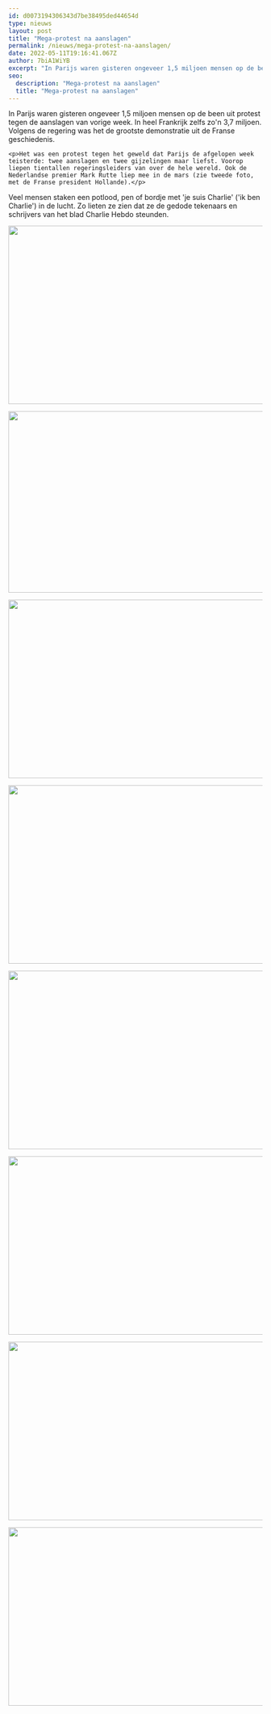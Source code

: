 ```yaml
---
id: d0073194306343d7be38495ded44654d
type: nieuws
layout: post
title: "Mega-protest na aanslagen"
permalink: /nieuws/mega-protest-na-aanslagen/
date: 2022-05-11T19:16:41.067Z
author: 7biA1WiYB
excerpt: "In Parijs waren gisteren ongeveer 1,5 miljoen mensen op de been uit protest tegen de aanslagen van vorige week. In heel Frankrijk zelfs zo'n 3,7 miljoen. Volgens de regering was het de grootste demonstratie uit de Franse geschiedenis.   "
seo:
  description: "Mega-protest na aanslagen"
  title: "Mega-protest na aanslagen"
---
```

In Parijs waren gisteren ongeveer 1,5 miljoen mensen op de been uit protest tegen de aanslagen van vorige week. In heel Frankrijk zelfs zo'n 3,7 miljoen. Volgens de regering was het de grootste demonstratie uit de Franse geschiedenis.   

    <p>Het was een protest tegen het geweld dat Parijs de afgelopen week teisterde: twee aanslagen en twee gijzelingen maar liefst. Voorop liepen tientallen regeringsleiders van over de hele wereld. Ook de Nederlandse premier Mark Rutte liep mee in de mars (zie tweede foto, met de Franse president Hollande).</p>
<p>Veel mensen staken een potlood, pen of bordje met 'je suis Charlie' ('ik ben Charlie') in de lucht. Zo lieten ze zien dat ze de gedode tekenaars en schrijvers van het blad Charlie Hebdo steunden.  </p>
<p><div class="media media-element-container media-default"><div id="file-1010" class="file file-image file-image-jpeg">

        
  
  <div class="content">
    <img height="354" width="560" class="media-element file-default" src="https://7dagen.netlify.app/sites/default/files/mega-protest%20na%20aanslagen%202.jpg" alt="">  </div>

  
</div>
</div>
<p><div class="media media-element-container media-default"><div id="file-1011" class="file file-image file-image-jpeg">

        
  
  <div class="content">
    <img height="360" width="560" class="media-element file-default" src="https://7dagen.netlify.app/sites/default/files/mega-protest%20na%20aanslagen%203.jpg" alt="">  </div>

  
</div>
</div>
<p><div class="media media-element-container media-default"><div id="file-1012" class="file file-image file-image-jpeg">

        
  
  <div class="content">
    <img height="354" width="560" class="media-element file-default" src="https://7dagen.netlify.app/sites/default/files/mega-protest%20na%20aanslagen%204.jpg" alt="">  </div>

  
</div>
</div>
<p><div class="media media-element-container media-default"><div id="file-1013" class="file file-image file-image-jpeg">

        
  
  <div class="content">
    <img height="354" width="560" class="media-element file-default" src="https://7dagen.netlify.app/sites/default/files/mega-protest%20na%20aanslagen%205.jpg" alt="">  </div>

  
</div>
</div>
<p><div class="media media-element-container media-default"><div id="file-1014" class="file file-image file-image-jpeg">

        
  
  <div class="content">
    <img height="354" width="560" class="media-element file-default" src="https://7dagen.netlify.app/sites/default/files/mega-protest%20na%20aanslagen%206.jpg" alt="">  </div>

  
</div>
</div>
<p><div class="media media-element-container media-default"><div id="file-1017" class="file file-image file-image-jpeg">

        
  
  <div class="content">
    <img height="354" width="560" class="media-element file-default" src="https://7dagen.netlify.app/sites/default/files/mega-protest%20na%20aanslagen%207.jpg" alt="">  </div>

  
</div>
</div>
<p><div class="media media-element-container media-default"><div id="file-1015" class="file file-image file-image-jpeg">

        
  
  <div class="content">
    <img height="354" width="560" class="media-element file-default" src="https://7dagen.netlify.app/sites/default/files/mega-protest%20na%20aanslagen%208.jpg" alt="">  </div>

  
</div>
</div>
<p><div class="media media-element-container media-default"><div id="file-1016" class="file file-image file-image-jpeg">

        
  
  <div class="content">
    <img height="354" width="560" class="media-element file-default" src="https://7dagen.netlify.app/sites/default/files/mega-protest%20na%20aanslagen%209.jpg" alt="">  </div>

  
</div>
</div>  
